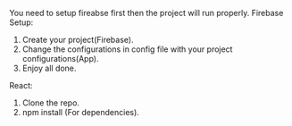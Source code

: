 You need to setup fireabse first then the project will run properly.
Firebase Setup: 
1) Create your project(Firebase).
2) Change the configurations in config file with your project configurations(App). 
3) Enjoy all done.

React: 
1) Clone the repo.
2) npm install (For dependencies).



